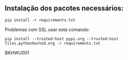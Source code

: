 ## Instalação dos pacotes necessários:

```
pip install -r requirements.txt
```



Problemas com SSL usar esta comando:
``` 
pip install --trusted-host pypi.org --trusted-host  files.pythonhosted.org -r requirements.txt
```

BKHWU001